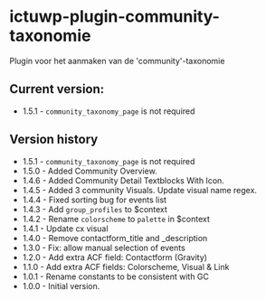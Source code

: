 # ictuwp-plugin-community-taxonomie
Plugin voor het aanmaken van de 'community'-taxonomie


## Current version:
* 1.5.1 - `community_taxonomy_page` is not required

## Version history
* 1.5.1 - `community_taxonomy_page` is not required
* 1.5.0 - Added Community Overview.
* 1.4.6 - Added Community Detail Textblocks With Icon.
* 1.4.5 - Added 3 community Visuals. Update visual name regex.
* 1.4.4 - Fixed sorting bug for events list
* 1.4.3 - Add `group_profiles` to  $context
* 1.4.2 - Rename `colorscheme` to `palette` in $context
* 1.4.1 - Update cx visual
* 1.4.0 - Remove contactform_title and _description
* 1.3.0 - Fix: allow manual selection of events
* 1.2.0 - Add extra ACF field: Contactform (Gravity)
* 1.1.0 - Add extra ACF fields: Colorscheme, Visual & Link
* 1.0.1 - Rename constants to be consistent with GC
* 1.0.0 - Initial version.

